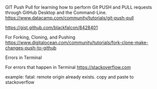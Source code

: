 GIT Push Pull
for learning how to perform Git PUSH and PULL requests through GitHub Desktop and the Command-Line.
https://www.datacamp.com/community/tutorials/git-push-pull

https://gist.github.com/blackfalcon/8428401

For Forking, Cloning, and Pushing
https://www.digitalocean.com/community/tutorials/fork-clone-make-changes-push-to-github

Errors in Terminal

For errors that happen in Terminal
https://stackoverflow.com

example: fatal: remote origin already exists.  copy and paste to stackoverflow
